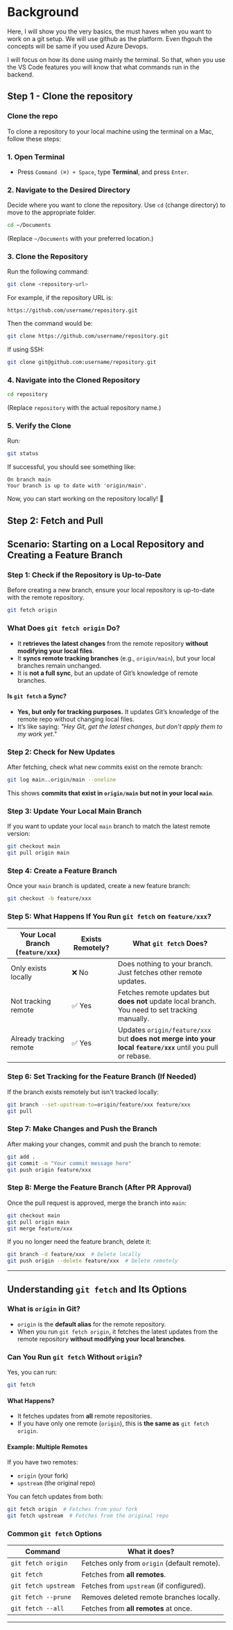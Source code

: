 # Background

Here, I will show you the very basics, the must haves when you want to work on a git setup. We will use github as the platform. Even thgouh the concepts will be same if you used Azure Devops.

I will focus on how its done using mainly the terminal. So that, when you use the VS Code features you will know that what commands run in the backend.

## Step 1 - Clone the repository

### Clone the repo

To clone a repository to your local machine using the terminal on a Mac, follow these steps:

### 1. **Open Terminal**
   - Press `Command (⌘) + Space`, type **Terminal**, and press `Enter`.

### 2. **Navigate to the Desired Directory**
   Decide where you want to clone the repository. Use `cd` (change directory) to move to the appropriate folder.

   ```sh
   cd ~/Documents
   ```

   (Replace `~/Documents` with your preferred location.)

### 3. **Clone the Repository**
   Run the following command:

   ```sh
   git clone <repository-url>
   ```

   For example, if the repository URL is:

   ```
   https://github.com/username/repository.git
   ```

   Then the command would be:

   ```sh
   git clone https://github.com/username/repository.git
   ```

   If using SSH:

   ```sh
   git clone git@github.com:username/repository.git
   ```

### 4. **Navigate into the Cloned Repository**
   ```sh
   cd repository
   ```

   (Replace `repository` with the actual repository name.)

### 5. **Verify the Clone**
   Run:

   ```sh
   git status
   ```

   If successful, you should see something like:

   ```
   On branch main
   Your branch is up to date with 'origin/main'.
   ```

Now, you can start working on the repository locally! 🚀

## Step 2: Fetch and Pull



## **Scenario: Starting on a Local Repository and Creating a Feature Branch**

### **Step 1: Check if the Repository is Up-to-Date**
Before creating a new branch, ensure your local repository is up-to-date with the remote repository.

```bash
git fetch origin
```

### **What Does `git fetch origin` Do?**
- It **retrieves the latest changes** from the remote repository **without modifying your local files**.
- It **syncs remote tracking branches** (e.g., `origin/main`), but your local branches remain unchanged.
- It is **not a full sync**, but an update of Git’s knowledge of remote branches.

#### **Is `git fetch` a Sync?**
- **Yes, but only for tracking purposes.** It updates Git’s knowledge of the remote repo without changing local files.
- It’s like saying: *"Hey Git, get the latest changes, but don’t apply them to my work yet."*

### **Step 2: Check for New Updates**
After fetching, check what new commits exist on the remote branch:

```bash
git log main..origin/main --oneline
```

This shows **commits that exist in `origin/main` but not in your local `main`**.

### **Step 3: Update Your Local Main Branch**
If you want to update your local `main` branch to match the latest remote version:

```bash
git checkout main
git pull origin main
```

### **Step 4: Create a Feature Branch**
Once your `main` branch is updated, create a new feature branch:

```bash
git checkout -b feature/xxx
```

### **Step 5: What Happens If You Run `git fetch` on `feature/xxx`?**
| **Your Local Branch (`feature/xxx`)** | **Exists Remotely?** | **What `git fetch` Does?** |
|--------------------------------|----------------|----------------------|
| Only exists locally  | ❌ No  | Does nothing to your branch. Just fetches other remote updates. |
| Not tracking remote | ✅ Yes | Fetches remote updates but **does not** update local branch. You need to set tracking manually. |
| Already tracking remote | ✅ Yes | Updates `origin/feature/xxx` but **does not merge into your local `feature/xxx`** until you pull or rebase. |

### **Step 6: Set Tracking for the Feature Branch (If Needed)**
If the branch exists remotely but isn't tracked locally:

```bash
git branch --set-upstream-to=origin/feature/xxx feature/xxx
git pull
```

### **Step 7: Make Changes and Push the Branch**
After making your changes, commit and push the branch to remote:

```bash
git add .
git commit -m "Your commit message here"
git push origin feature/xxx
```

### **Step 8: Merge the Feature Branch (After PR Approval)**
Once the pull request is approved, merge the branch into `main`:

```bash
git checkout main
git pull origin main
git merge feature/xxx
```

If you no longer need the feature branch, delete it:

```bash
git branch -d feature/xxx  # Delete locally
git push origin --delete feature/xxx  # Delete remotely
```

---

## **Understanding `git fetch` and Its Options**

### **What is `origin` in Git?**
- `origin` is the **default alias** for the remote repository.
- When you run `git fetch origin`, it fetches the latest updates from the remote repository **without modifying your local branches**.

### **Can You Run `git fetch` Without `origin`?**
Yes, you can run:

```bash
git fetch
```

#### **What Happens?**
- It fetches updates from **all** remote repositories.
- If you have only one remote (`origin`), this is **the same as** `git fetch origin`.

#### **Example: Multiple Remotes**
If you have two remotes:
- `origin` (your fork)
- `upstream` (the original repo)

You can fetch updates from both:

```bash
git fetch origin  # Fetches from your fork
git fetch upstream  # Fetches from the original repo
```

### **Common `git fetch` Options**
| Command                 | What it does? |
|-------------------------|--------------|
| `git fetch origin`      | Fetches only from `origin` (default remote). |
| `git fetch`             | Fetches from **all remotes**. |
| `git fetch upstream`    | Fetches from `upstream` (if configured). |
| `git fetch --prune`     | Removes deleted remote branches locally. |
| `git fetch --all`       | Fetches from **all remotes** at once. |

---